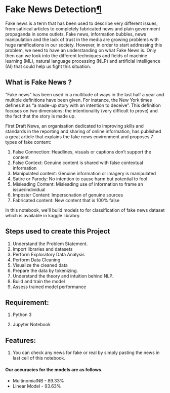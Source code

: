 # Fake News Detection[¶](https://render.githubusercontent.com/view/ipynb?color_mode=dark&commit=8e7cdf3b94bbb54e1f0717071a9ed8fc74737fe0&enc_url=68747470733a2f2f7261772e67697468756275736572636f6e74656e742e636f6d2f74612d7665726d612f41492d50524f4a4543542f386537636466336239346262623534653166303731373037316139656438666337343733376665302f46616b652532304e657773253230446574656374696f6e732e6970796e62&nwo=ta-verma%2FAI-PROJECT&path=Fake+News+Detections.ipynb&repository_id=247909868&repository_type=Repository#Fake-News-Detection)

Fake news is a term that has been used to describe very different issues, from satirical articles to completely fabricated news and plain government propaganda in some outlets. Fake news, information bubbles, news manipulation and the lack of trust in the media are growing problems with huge ramifications in our society. However, in order to start addressing this problem, we need to have an understanding on what Fake News is. Only then can we look into the different techniques and fields of machine learning (ML), natural language processing (NLP) and artificial intelligence (AI) that could help us fight this situation.

## What is Fake News ?

“Fake news” has been used in a multitude of ways in the last half a year and multiple definitions have been given. For instance, the New York times defines it as “a made-up story with an intention to deceive”. This definition focuses on two dimensions: the intentionality (very difficult to prove) and the fact that the story is made up.

First Draft News, an organisation dedicated to improving skills and standards in the reporting and sharing of online information, has published a great article that explains the fake news environment and proposes 7 types of fake content:

1. False Connection: Headlines, visuals or captions don’t support the content
2. False Context: Genuine content is shared with false contextual information
3. Manipulated content: Genuine information or imagery is manipulated
4. Satire or Parody: No intention to cause harm but potential to fool
5. Misleading Content: Misleading use of information to frame an issue/individual
6. Imposter Content: Impersonation of genuine sources
7. Fabricated content: New content that is 100% false

In this notebook, we'll build models to for classification of fake news dataset which is available in kaggle librabry.





## Steps used to create this Project

1. Understand the Problem Statement.
2. Import libraries and datasets
3. Perform Exploratory Data Analysis
4. Perform Data Cleaning
5. Visualize the cleaned data
6. Prepare the data by tokenizing.
7. Understand the theory and intuition behind NLP.
8. Build and train the model
9. Assess trained model performance



## Requirement:

1. Python 3

2. Jupyter Notebook

   

## Features:

1. You can check any news for fake or real by simply pasting the news in last cell of this notebook.



#### Our accuracies for the models are as follows.

- MultinomialNB - 89.33%
- Linear Model - 93.63%



